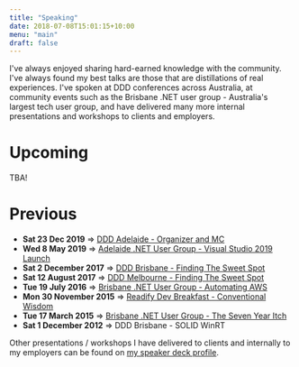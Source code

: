 ```yaml
---
title: "Speaking"
date: 2018-07-08T15:01:15+10:00
menu: "main"
draft: false
---
```


I've always enjoyed sharing hard-earned knowledge with the community. I've always found my best talks are those that are distillations of real experiences. I've spoken at DDD conferences across Australia, at community events such as the Brisbane .NET user group - Australia's largest tech user group, and have delivered many more internal presentations and workshops to clients and employers.

# Upcoming

TBA!

# Previous

* **Sat 23 Dec 2019** => [DDD Adelaide - Organizer and MC](https://dddadelaide.com)
* **Wed 8 May 2019** => [Adelaide .NET User Group - Visual Studio 2019 Launch](https://github.com/adelaide-dotnet/meeting-logistics/wiki/Speaker-history)
* **Sat 2 December 2017** => [DDD Brisbane - Finding The Sweet Spot](https://speakerdeck.com/andrewabest/finding-the-sweet-spot)
* **Sat 12 August 2017** => [DDD Melbourne - Finding The Sweet Spot](https://speakerdeck.com/andrewabest/finding-the-sweet-spot)
* **Tue 19 July 2016** => [Brisbane .NET User Group - Automating AWS](https://speakerdeck.com/andrewabest/automating-aws)
* **Mon 30 November 2015** => [Readify Dev Breakfast - Conventional Wisdom](https://speakerdeck.com/andrewabest/conventional-wisdom)
* **Tue 17 March 2015** => [Brisbane .NET User Group - The Seven Year Itch](https://speakerdeck.com/andrewabest/seven-year-itch)
* **Sat 1 December 2012** => DDD Brisbane - SOLID WinRT

Other presentations / workshops I have delivered to clients and internally to my employers can be found on [my speaker deck profile](https://speakerdeck.com/andrewabest).